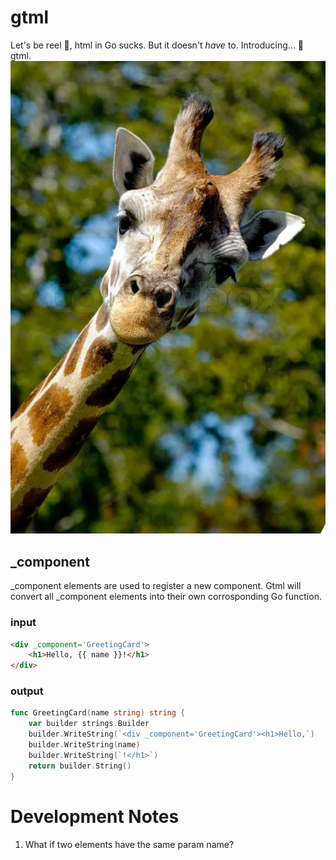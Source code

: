 # gtml
Let's be reel 🎣, html in Go sucks. But it doesn't *have* to. Introducing... 🥁 gtml.
![huh](./static/huh.webp)

## _component
_component elements are used to register a new component. Gtml will convert all _component elements into their own corrosponding Go function.

### input
```html
<div _component='GreetingCard'>
    <h1>Hello, {{ name }}!</h1>
</div>
```

### output
```go
func GreetingCard(name string) string {
    var builder strings.Builder
    builder.WriteString(`<div _component='GreetingCard'><h1>Hello,`)
    builder.WriteString(name)
    builder.WriteString(`!</h1>`)
    return builder.String()
}
```

# Development Notes
1. What if two elements have the same param name?